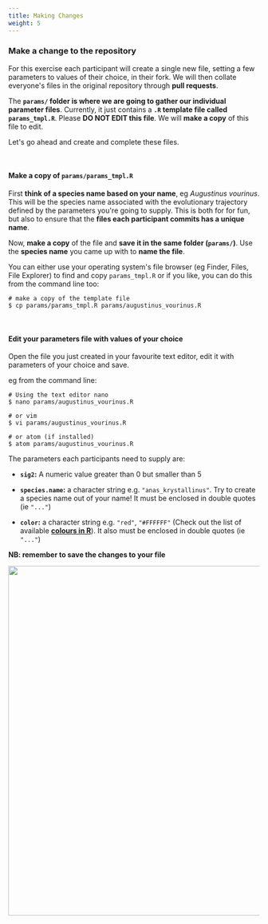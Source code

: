 ```yaml
---
title: Making Changes
weight: 5
---
```


### **Make a change to the repository**

For this exercise each participant will create a single new file, setting a few parameters to values of their choice, in their fork. We will then collate everyone's files in the original repository through **pull requests**.

The **`params/` folder is where we are going to gather our individual parameter files**. Currently, it just contains a **`.R` template file called `params_tmpl.R`**. Please **DO NOT EDIT this file**. We will **make a copy** of this file to edit.

Let's go ahead and create and complete these files.

<br>

#### Make a copy of **`params/params_tmpl.R`**

First **think of a species name based on your name**, eg _Augustinus vourinus_. This will be the species name associated with the evolutionary trajectory defined by the parameters you're going to supply. This is both for for fun, but also to ensure that the **files each participant commits has a unique name**.

Now, **make a copy** of the file and **save it in the same folder (`params/`)**. Use the **species name** you came up with to **name the file**.

You can either use your operating system's file browser (eg Finder, Files, File Explorer) to find and copy `params_tmpl.R` or if you like, you can do this from the command line too:

```
# make a copy of the template file
$ cp params/params_tmpl.R params/augustinus_vourinus.R
```

<br>

#### Edit your parameters file with values of your choice

Open the file you just created in your favourite text editor, edit it with parameters of your choice and save.

eg from the command line:
```
# Using the text editor nano
$ nano params/augustinus_vourinus.R

# or vim
$ vi params/augustinus_vourinus.R

# or atom (if installed)
$ atom params/augustinus_vourinus.R
```

The parameters each participants need to supply are:

- **`sig2`:** A numeric value greater than 0 but smaller than 5

- **`species.name`:** a character string e.g. `"anas_krystallinus"`. Try to create a species name out of your name! It must be enclosed in double quotes (ie `"..."`)

- **`color`:**  a character string e.g. `"red"`, `"#FFFFFF"` (Check out the list of available [**colours in R**](http://www.stat.columbia.edu/~tzheng/files/Rcolor.pdf)). It also must be enclosed in double quotes (ie `"..."`)

**NB: remember to save the changes to your file**

<img src="/images/params-nano.png" width="700px" />

<br>
